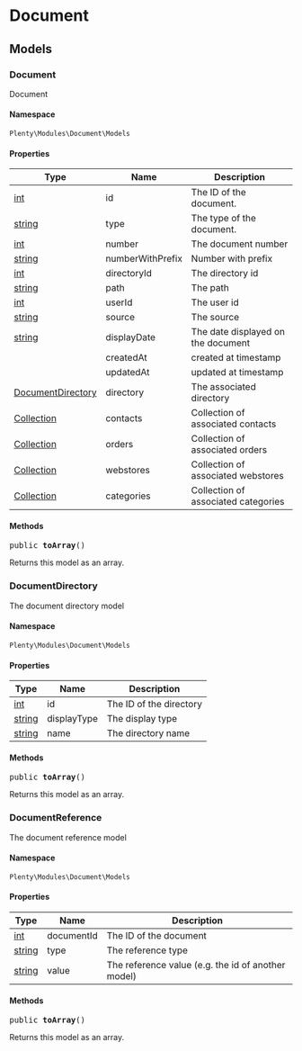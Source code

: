 

# Document<a name="document_document"></a>
    
## Models<a name="document_document_models"></a>
### Document<a name="document_models_document"></a>

Document


#### Namespace

`Plenty\Modules\Document\Models`


#### Properties

<table class="table table-bordered table-striped table-condensed table-hover">
    <thead>
    <tr>
        <th>Type</th>
        <th>Name</th>
        <th>Description</th>
    </tr>
    </thead>
    <tbody><tr>
            <td><a target="_blank" href="http://php.net/int">int</a></td>
            <td>id</td>
            <td>The ID of the document.</td>
        </tr><tr>
            <td><a target="_blank" href="http://php.net/string">string</a></td>
            <td>type</td>
            <td>The type of the document.</td>
        </tr><tr>
            <td><a target="_blank" href="http://php.net/int">int</a></td>
            <td>number</td>
            <td>The document number</td>
        </tr><tr>
            <td><a target="_blank" href="http://php.net/string">string</a></td>
            <td>numberWithPrefix</td>
            <td>Number with prefix</td>
        </tr><tr>
            <td><a target="_blank" href="http://php.net/int">int</a></td>
            <td>directoryId</td>
            <td>The directory id</td>
        </tr><tr>
            <td><a target="_blank" href="http://php.net/string">string</a></td>
            <td>path</td>
            <td>The path</td>
        </tr><tr>
            <td><a target="_blank" href="http://php.net/int">int</a></td>
            <td>userId</td>
            <td>The user id</td>
        </tr><tr>
            <td><a target="_blank" href="http://php.net/string">string</a></td>
            <td>source</td>
            <td>The source</td>
        </tr><tr>
            <td><a target="_blank" href="http://php.net/string">string</a></td>
            <td>displayDate</td>
            <td>The date displayed on the document</td>
        </tr><tr>
            <td><a href="miscellaneous#miscellaneous__"></a>
</td>
            <td>createdAt</td>
            <td>created at timestamp</td>
        </tr><tr>
            <td><a href="miscellaneous#miscellaneous__"></a>
</td>
            <td>updatedAt</td>
            <td>updated at timestamp</td>
        </tr><tr>
            <td><a href="document#document_models_documentdirectory">DocumentDirectory</a>
</td>
            <td>directory</td>
            <td>The associated directory</td>
        </tr><tr>
            <td><a href="miscellaneous#miscellaneous_support_collection">Collection</a>
</td>
            <td>contacts</td>
            <td>Collection of associated contacts</td>
        </tr><tr>
            <td><a href="miscellaneous#miscellaneous_support_collection">Collection</a>
</td>
            <td>orders</td>
            <td>Collection of associated orders</td>
        </tr><tr>
            <td><a href="miscellaneous#miscellaneous_support_collection">Collection</a>
</td>
            <td>webstores</td>
            <td>Collection of associated webstores</td>
        </tr><tr>
            <td><a href="miscellaneous#miscellaneous_support_collection">Collection</a>
</td>
            <td>categories</td>
            <td>Collection of associated categories</td>
        </tr></tbody>
</table>


#### Methods

<pre>public <strong>toArray</strong>()</pre>

    
Returns this model as an array.
    

### DocumentDirectory<a name="document_models_documentdirectory"></a>

The document directory model


#### Namespace

`Plenty\Modules\Document\Models`


#### Properties

<table class="table table-bordered table-striped table-condensed table-hover">
    <thead>
    <tr>
        <th>Type</th>
        <th>Name</th>
        <th>Description</th>
    </tr>
    </thead>
    <tbody><tr>
            <td><a target="_blank" href="http://php.net/int">int</a></td>
            <td>id</td>
            <td>The ID of the directory</td>
        </tr><tr>
            <td><a target="_blank" href="http://php.net/string">string</a></td>
            <td>displayType</td>
            <td>The display type</td>
        </tr><tr>
            <td><a target="_blank" href="http://php.net/string">string</a></td>
            <td>name</td>
            <td>The directory name</td>
        </tr></tbody>
</table>


#### Methods

<pre>public <strong>toArray</strong>()</pre>

    
Returns this model as an array.
    

### DocumentReference<a name="document_models_documentreference"></a>

The document reference model


#### Namespace

`Plenty\Modules\Document\Models`


#### Properties

<table class="table table-bordered table-striped table-condensed table-hover">
    <thead>
    <tr>
        <th>Type</th>
        <th>Name</th>
        <th>Description</th>
    </tr>
    </thead>
    <tbody><tr>
            <td><a target="_blank" href="http://php.net/int">int</a></td>
            <td>documentId</td>
            <td>The ID of the document</td>
        </tr><tr>
            <td><a target="_blank" href="http://php.net/string">string</a></td>
            <td>type</td>
            <td>The reference type</td>
        </tr><tr>
            <td><a target="_blank" href="http://php.net/string">string</a></td>
            <td>value</td>
            <td>The reference value (e.g. the id of another model)</td>
        </tr></tbody>
</table>


#### Methods

<pre>public <strong>toArray</strong>()</pre>

    
Returns this model as an array.
    
